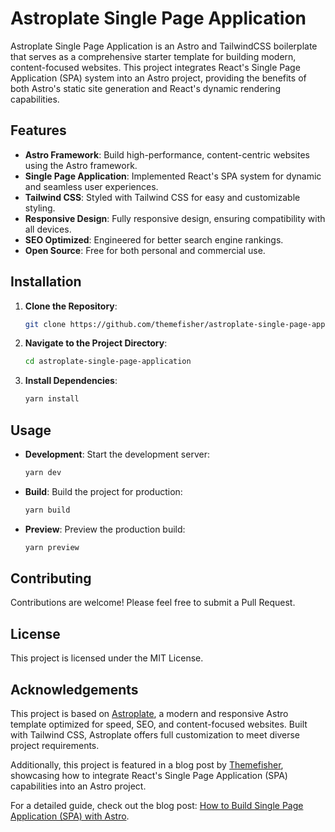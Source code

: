 # Astroplate Single Page Application

Astroplate Single Page Application is an Astro and TailwindCSS boilerplate that serves as a comprehensive starter template for building modern, content-focused websites. This project integrates React's Single Page Application (SPA) system into an Astro project, providing the benefits of both Astro's static site generation and React's dynamic rendering capabilities.

## Features

- **Astro Framework**: Build high-performance, content-centric websites using the Astro framework.
- **Single Page Application**: Implemented React's SPA system for dynamic and seamless user experiences.
- **Tailwind CSS**: Styled with Tailwind CSS for easy and customizable styling.
- **Responsive Design**: Fully responsive design, ensuring compatibility with all devices.
- **SEO Optimized**: Engineered for better search engine rankings.
- **Open Source**: Free for both personal and commercial use.

## Installation

1. **Clone the Repository**:

   ```sh
   git clone https://github.com/themefisher/astroplate-single-page-application.git
   ```

2. **Navigate to the Project Directory**:

   ```sh
   cd astroplate-single-page-application
   ```

3. **Install Dependencies**:
   ```sh
   yarn install
   ```

## Usage

- **Development**: Start the development server:

  ```sh
  yarn dev
  ```

- **Build**: Build the project for production:

  ```sh
  yarn build
  ```

- **Preview**: Preview the production build:
  ```sh
  yarn preview
  ```

## Contributing

Contributions are welcome! Please feel free to submit a Pull Request.

## License

This project is licensed under the MIT License.

## Acknowledgements

This project is based on [Astroplate](https://github.com/zeon-studio/astroplate), a modern and responsive Astro template optimized for speed, SEO, and content-focused websites. Built with Tailwind CSS, Astroplate offers full customization to meet diverse project requirements.

Additionally, this project is featured in a blog post by [Themefisher](https://www.themefisher.com), showcasing how to integrate React's Single Page Application (SPA) capabilities into an Astro project.

For a detailed guide, check out the blog post: [How to Build Single Page Application (SPA) with Astro](https://themefisher.com/spa-with-astrojs).
